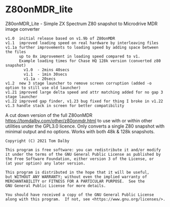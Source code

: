 # Z80onMDR_lite

Z80onMDR_Lite - Simple ZX Spectrum Z80 snapshot to Microdrive MDR image converter

    v1.0  initial release based on v1.9b of Z80onMDR
    v1.1  improved loading speed on real hardware by interleaving files
    v1.1a further improvements to loading speed by adding space between the files 
          up to 8x improvement in loading speed compared to v1.
          Example loading times for Chase HQ 128k version (converted z80 snapshot)
            v1.0  - 2mins 40secs
            v1.1  - 1min 30secs
            v1.1a - 20secs
    v1.2  new 3 stage launcher to remove screen corruption (added -o option to still use old launcher)
    v1.21 improved large delta speed and attr matching added for no gap 3 stage launcher
    v1.22 improved gap finder, v1.23 bug fixed for thing I broke in v1.22
    v1.3 handle stack in screen for better compatibility

A cut down version of the full Z80onMDR https://tomdalby.com/other/z80onmdr.html 
to use with or within other utilities under the GPL3.0 licence. Only converts
a single Z80 snapshot with minimal output and no options. Works with both 48k &
128k snapshots.

    Copyright (C) 2021 Tom Dalby
 
    This program is free software: you can redistribute it and/or modify
    it under the terms of the GNU General Public License as published by
    the Free Software Foundation, either version 3 of the License, or
    (at your option) any later version.

    This program is distributed in the hope that it will be useful,
    but WITHOUT ANY WARRANTY; without even the implied warranty of
    MERCHANTABILITY or FITNESS FOR A PARTICULAR PURPOSE.  See the
    GNU General Public License for more details.

    You should have received a copy of the GNU General Public License
    along with this program.  If not, see <https://www.gnu.org/licenses/>.

